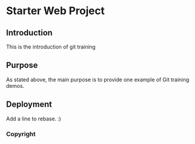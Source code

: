 # Starter Web Project

## Introduction
This is the introduction of git training

## Purpose

As stated above, the main purpose is to provide one example of Git training demos.

## Deployment

Add a line to rebase. :)

### Copyright
